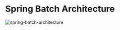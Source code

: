 # Spring Batch Architecture

![spring-batch-architecture](https://user-images.githubusercontent.com/18032060/116825232-f306d280-abab-11eb-8c19-99033fc14042.png)

